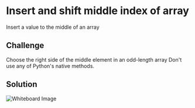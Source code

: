 # Insert and shift middle index of array
Insert a value to the middle of an array

## Challenge
Choose the right side of the middle element in an odd-length array
Don't use any of Python's native methods.

## Solution
![Whiteboard Image](../../assets/array_shift.jpg)
